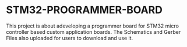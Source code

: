 # STM32-PROGRAMMER-BOARD
This project is about adeveloping a programmer board for STM32 micro controller based custom application boards.
The Schematics and Gerber Files also uploaded for users to download and use it. 

